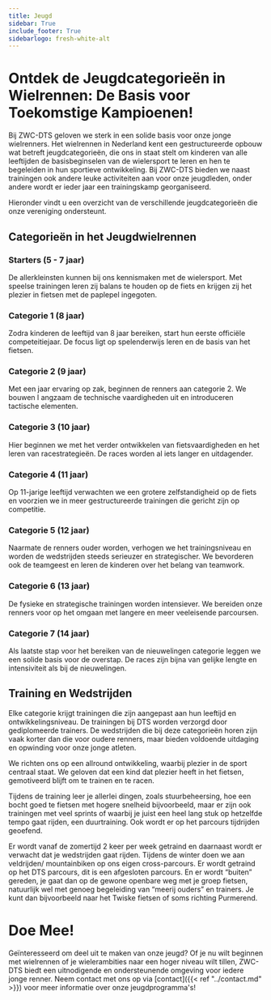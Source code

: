 ```yaml
---
title: Jeugd
sidebar: True
include_footer: True
sidebarlogo: fresh-white-alt
---
```


# Ontdek de Jeugdcategorieën in Wielrennen: De Basis voor Toekomstige Kampioenen!

Bij ZWC-DTS geloven we sterk in een solide basis voor onze 
jonge wielrenners. Het wielrennen in Nederland kent een gestructureerde 
opbouw wat betreft jeugdcategorieën, die ons in staat stelt om kinderen van 
alle leeftijden de basisbeginselen van de wielersport te leren en hen te 
begeleiden in hun sportieve ontwikkeling. Bij ZWC-DTS bieden we naast trainingen
ook andere leuke activiteiten aan voor onze jeugdleden, onder andere wordt er
ieder jaar een trainingskamp georganiseerd.


Hieronder vindt u een overzicht 
van de verschillende jeugdcategorieën die onze vereniging ondersteunt.

## Categorieën in het Jeugdwielrennen
### Starters (5 - 7 jaar)
De allerkleinsten kunnen bij ons kennismaken met de wielersport. Met speelse 
trainingen leren zij balans te houden op de fiets en krijgen zij het plezier in
fietsen met de paplepel ingegoten.

### Categorie 1 (8 jaar)
Zodra kinderen de leeftijd van 8 jaar bereiken, start hun eerste officiële 
competeitiejaar. De focus ligt op spelenderwijs leren en de basis van het fietsen.

### Categorie 2 (9 jaar)
Met een jaar ervaring op zak, beginnen de renners aan categorie 2. We bouwen l
angzaam de technische vaardigheden uit en introduceren tactische elementen.

### Categorie 3 (10 jaar)
Hier beginnen we met het verder ontwikkelen van fietsvaardigheden en het leren 
van racestrategieën. De races worden al iets langer en uitdagender.

### Categorie 4 (11 jaar)
Op 11-jarige leeftijd verwachten we een grotere zelfstandigheid op de fiets 
en voorzien we in meer gestructureerde trainingen die gericht zijn op competitie.

### Categorie 5 (12 jaar)
Naarmate de renners ouder worden, verhogen we het trainingsniveau en worden 
de wedstrijden steeds serieuzer en strategischer. We bevorderen ook de teamgeest 
en leren de kinderen over het belang van teamwork.

### Categorie 6 (13 jaar)
De fysieke en strategische trainingen worden intensiever. We bereiden onze 
renners voor op het omgaan met langere en meer veeleisende parcoursen.

### Categorie 7 (14 jaar)
Als laatste stap voor het bereiken van de nieuwelingen categorie leggen we een
solide basis voor de overstap. De races zijn bijna van gelijke lengte en 
intensiviteit als bij de nieuwelingen.

## Training en Wedstrijden
Elke categorie krijgt trainingen die zijn aangepast aan hun leeftijd en 
ontwikkelingsniveau. De trainingen bij DTS worden verzorgd door gediplomeerde trainers. 
De wedstrijden die bij deze categorieën horen zijn vaak 
korter dan die voor oudere renners, maar bieden voldoende uitdaging en opwinding
voor onze jonge atleten.

We richten ons op een allround ontwikkeling, waarbij plezier in de sport 
centraal staat. We geloven dat een kind dat plezier heeft in het fietsen, 
gemotiveerd blijft om te trainen en te racen.

Tijdens de training leer je allerlei dingen, zoals stuurbeheersing,
hoe een bocht goed te fietsen met hogere snelheid bijvoorbeeld, maar er 
zijn ook trainingen met veel sprints of waarbij je juist een heel lang stuk
op hetzelfde tempo gaat rijden, een duurtraining. Ook wordt er op het parcours
tijdrijden geoefend.

Er wordt vanaf de zomertijd 2 keer per week getraind en daarnaast wordt er 
verwacht dat je wedstrijden gaat rijden. Tijdens de winter doen we aan 
veldrijden/ mountainbiken op ons eigen cross-parcours.
Er wordt getraind op het DTS parcours, dit is een afgesloten parcours. En 
er wordt “buiten” gereden, je gaat dan op de gewone openbare weg met je
groep fietsen, natuurlijk wel met genoeg begeleiding van “meerij ouders” en
trainers. Je kunt dan bijvoorbeeld naar het Twiske fietsen of soms richting
Purmerend.



# Doe Mee!
Geïnteresseerd om deel uit te maken van onze jeugd?
Of je nu wilt beginnen met wielrennen of je wielerambities naar een hoger niveau
wilt tillen, ZWC-DTS biedt een uitnodigende en ondersteunende 
omgeving voor iedere jonge renner. Neem contact met ons op via [contact]({{< ref "../contact.md" >}}) 
voor meer informatie over onze jeugdprogramma's!
